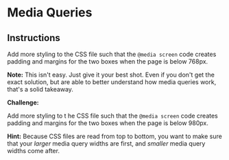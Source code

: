 # Media Queries

## Instructions

Add more styling to the CSS file such that the `@media screen` code creates padding and margins for the two boxes when the page is below 768px.

**Note:** This isn't easy. Just give it your best shot. Even if you don't get the exact solution, but are able to better understand how media queries work, that's a solid takeaway.

**Challenge:**

Add more styling to t he CSS file such that the `@media screen` code creates padding and margins for the two boxes when the page is below 980px.

**Hint:** Because CSS files are read from top to bottom, you want to make sure that your _larger_ media query widths are first, and _smaller_ media query widths come after.
